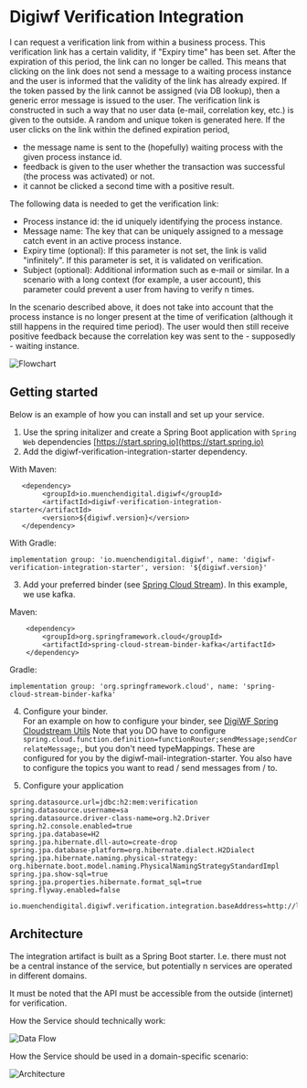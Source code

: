 # Digiwf Verification Integration


I can request a verification link from within a business process.
This verification link has a certain validity, if "Expiry time" has been set. After the expiration of this period, the link can no longer be called.
This means that clicking on the link does not send a message to a waiting process instance and the user is informed that the validity of the link has already expired.
If the token passed by the link cannot be assigned (via DB lookup), then a generic error message is issued to the user.
The verification link is constructed in such a way that no user data (e-mail, correlation key, etc.) is given to the outside. A random and unique token is generated here.
If the user clicks on the link within the defined expiration period,
* the message name is sent to the (hopefully) waiting process with the given process instance id.
* feedback is given to the user whether the transaction was successful (the process was activated) or not.
* it cannot be clicked a second time with a positive result.

The following data is needed to get the verification link:

* Process instance id: the id uniquely identifying the process instance.
* Message name: The key that can be uniquely assigned to a message catch event in an active process instance.
* Expiry time (optional): If this parameter is not set, the link is valid "infinitely". If this parameter is set, it is validated on verification.
* Subject (optional): Additional information such as e-mail or similar. In a scenario with a long context (for example, a user account), this parameter could prevent a user from having to verify n times.

In the scenario described above, it does not take into account that the process instance is no longer present at the time of verification (although it still happens in the required time period). The user would then still receive positive feedback because the correlation key was sent to the - supposedly - waiting instance.

![Flowchart](~@source/images/platform/integrations/verification/flowchart.png)

## Getting started

Below is an example of how you can install and set up your service.

1. Use the spring initalizer and create a Spring Boot application with `Spring Web`
   dependencies [https://start.spring.io](https://start.spring.io)
2. Add the digiwf-verification-integration-starter dependency.

With Maven:

```
   <dependency>
        <groupId>io.muenchendigital.digiwf</groupId>
        <artifactId>digiwf-verification-integration-starter</artifactId>
        <version>${digiwf.version}</version>
   </dependency>
```

With Gradle:

```
implementation group: 'io.muenchendigital.digiwf', name: 'digiwf-verification-integration-starter', version: '${digiwf.version}'
```

3. Add your preferred binder (see [Spring Cloud Stream](https://spring.io/projects/spring-cloud-stream)). In this
   example, we use kafka.

Maven:

 ```
     <dependency>
         <groupId>org.springframework.cloud</groupId>
         <artifactId>spring-cloud-stream-binder-kafka</artifactId>
     </dependency>
```

Gradle:

```
implementation group: 'org.springframework.cloud', name: 'spring-cloud-stream-binder-kafka'
```

4. Configure your binder.<br>
   For an example on how to configure your binder,
   see [DigiWF Spring Cloudstream Utils](https://github.com/it-at-m/digiwf-spring-cloudstream-utils#getting-started)
   Note that you DO have to
   configure ```spring.cloud.function.definition=functionRouter;sendMessage;sendCorrelateMessage;```, but you don't need
   typeMappings. These are configured for you by the digiwf-mail-integration-starter. You also have to configure the
   topics you want to read / send messages from / to.

5. Configure your application

```
spring.datasource.url=jdbc:h2:mem:verification
spring.datasource.username=sa
spring.datasource.driver-class-name=org.h2.Driver
spring.h2.console.enabled=true
spring.jpa.database=H2
spring.jpa.hibernate.dll-auto=create-drop
spring.jpa.database-platform=org.hibernate.dialect.H2Dialect
spring.jpa.hibernate.naming.physical-strategy: org.hibernate.boot.model.naming.PhysicalNamingStrategyStandardImpl
spring.jpa.show-sql=true
spring.jpa.properties.hibernate.format_sql=true
spring.flyway.enabled=false

io.muenchendigital.digiwf.verification.integration.baseAddress=http://localhost:${server.port}
```

## Architecture

The integration artifact is built as a Spring Boot starter. I.e. there must not be a central instance of the service, but potentially n services are operated in different domains.

It must be noted that the API must be accessible from the outside (internet) for verification.

How the Service should technically work:

![Data Flow](~@source/images/platform/integrations/verification/dataflow.png)

How the Service should be used in a domain-specific scenario:

![Architecture](~@source/images/platform/integrations/verification/architecture.png)

